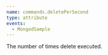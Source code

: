 ```yaml
---
name: commands.deletePerSecond
type: attribute
events:
  - MongodSample
---
```


The number of times delete executed.